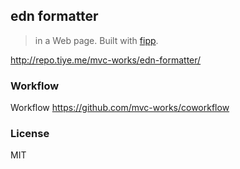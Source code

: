 
edn formatter
----

> in a Web page. Built with [fipp](https://github.com/brandonbloom/fipp/).

http://repo.tiye.me/mvc-works/edn-formatter/

### Workflow

Workflow https://github.com/mvc-works/coworkflow

### License

MIT

